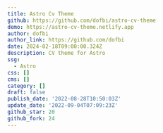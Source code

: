 ```yaml
---
title: Astro Cv Theme
github: https://github.com/dofbi/astro-cv-theme
demo: https://astro-cv-theme.netlify.app
author: dofbi
author_link: https://github.com/dofbi
date: 2024-02-18T09:00:00.324Z
description: CV theme for Astro
ssg:
  - Astro
css: []
cms: []
category: []
draft: false
publish_date: '2022-08-28T10:50:03Z'
update_date: '2022-09-04T07:09:23Z'
github_star: 20
github_fork: 24
---
```

